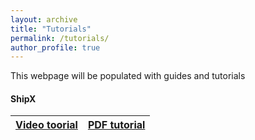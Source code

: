 ```yaml
---
layout: archive
title: "Tutorials"
permalink: /tutorials/
author_profile: true
---
```


This webpage will be populated with guides and tutorials
#### ShipX

[Video toorial](https://momchil-terziev.github.io/resources/Working-with-shipx-title) | [PDF tutorial]()
------------ | ------------


